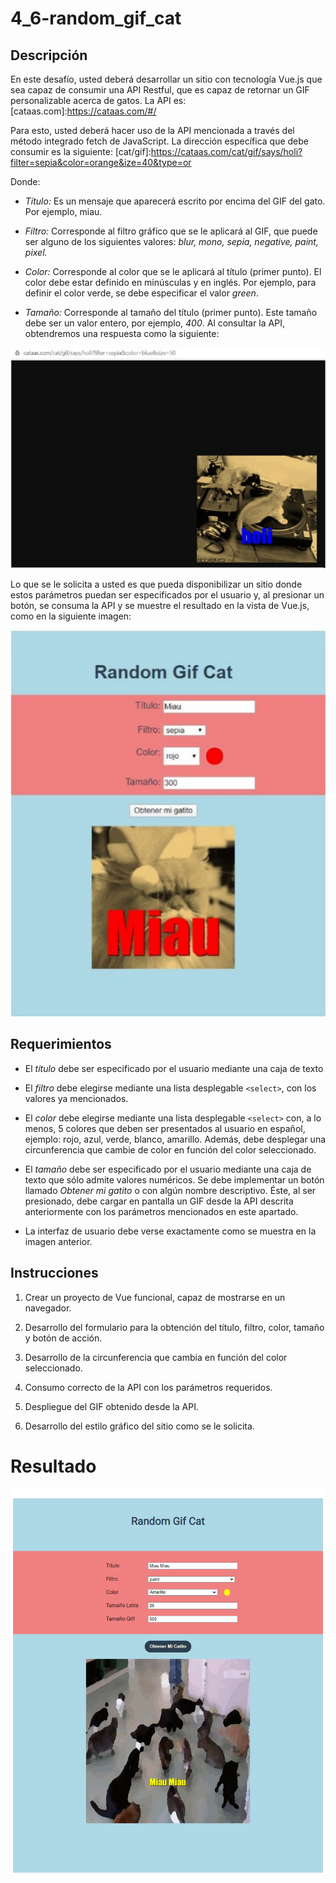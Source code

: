 # 4_6-random_gif_cat

## Descripción

En este desafío, usted deberá desarrollar un sitio con tecnología Vue.js que sea capaz de consumir una API Restful, que es capaz de retornar un GIF personalizable acerca de gatos.
La API es: [cataas.com]:https://cataas.com/#/

Para esto, usted deberá hacer uso de la API mencionada a través del método integrado fetch de JavaScript. La dirección específica que debe consumir es la siguiente: [cat/gif]:https://cataas.com/cat/gif/says/holi?filter=sepia&color=orange&ize=40&type=or

Donde:

- _Título:_ Es un mensaje que aparecerá escrito por encima del GIF del gato. Por ejemplo, miau.

- _Filtro:_ Corresponde al filtro gráfico que se le aplicará al GIF, que puede ser alguno de los siguientes valores: _blur, mono, sepia, negative, paint, pixel._

- _Color:_ Corresponde al color que se le aplicará al título (primer punto). El color debe estar definido en minúsculas y en inglés. Por ejemplo, para definir el color verde, se debe especificar el valor _green_.

- _Tamaño:_ Corresponde al tamaño del título (primer punto). Este tamaño debe ser un valor entero, por ejemplo, _400_. Al consultar la API, obtendremos una respuesta como la siguiente:

![img1](src/assets/readme1.jpg)

Lo que se le solicita a usted es que pueda disponibilizar un sitio donde estos parámetros puedan ser especificados por el usuario y, al presionar un botón, se consuma la API y se
muestre el resultado en la vista de Vue.js, como en la siguiente imagen:

![img1](src/assets/readme2.jpg)

## Requerimientos

- El _título_ debe ser especificado por el usuario mediante una caja de texto

- El _filtro_ debe elegirse mediante una lista desplegable `<select>`, con los valores ya
  mencionados.

- El _color_ debe elegirse mediante una lista desplegable `<select>` con, a lo menos, 5 colores que deben ser presentados al usuario en español, ejemplo: rojo, azul, verde,
  blanco, amarillo. Además, debe desplegar una circunferencia que cambie de color en función del color seleccionado.

- El _tamaño_ debe ser especificado por el usuario mediante una caja de texto que sólo admite valores numéricos. Se debe implementar un botón llamado _Obtener mi gatito_ o con algún nombre descriptivo. Éste, al ser presionado, debe cargar en pantalla un GIF desde la API descrita anteriormente con los parámetros mencionados en este apartado.

- La interfaz de usuario debe verse exactamente como se muestra en la imagen anterior.

## Instrucciones

1. Crear un proyecto de Vue funcional, capaz de mostrarse en un navegador.

1. Desarrollo del formulario para la obtención del título, filtro, color, tamaño y botón de acción.

1. Desarrollo de la circunferencia que cambia en función del color seleccionado.

1. Consumo correcto de la API con los parámetros requeridos.

1. Despliegue del GIF obtenido desde la API.

1. Desarrollo del estilo gráfico del sitio como se le solicita.

# Resultado

![img1](src/assets/resultado.png)
